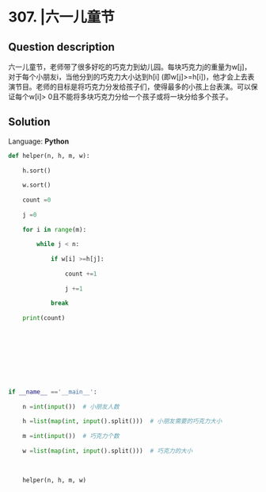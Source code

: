 # 307. |六一儿童节

## Question description


六一儿童节，老师带了很多好吃的巧克力到幼儿园。每块巧克力j的重量为w[j]，对于每个小朋友i，当他分到的巧克力大小达到h[i] (即w[j]>=h[i])，他才会上去表演节目。老师的目标是将巧克力分发给孩子们，使得最多的小孩上台表演。可以保证每个w[i]> 0且不能将多块巧克力分给一个孩子或将一块分给多个孩子。


## Solution

Language: **Python**

```Python
def helper(n, h, m, w):
 
    h.sort()
 
    w.sort()
 
    count =0
 
    j =0
 
    for i in range(m):
 
        while j < n:
 
            if w[i] >=h[j]:
 
                count +=1
 
                j +=1
 
            break
 
    print(count)
 
  
 
  
 
  
 
  
 
if __name__ =='__main__':
 
    n =int(input())  # 小朋友人数
 
    h =list(map(int, input().split()))  # 小朋友需要的巧克力大小
 
    m =int(input())  # 巧克力个数
 
    w =list(map(int, input().split()))  # 巧克力的大小
 
     
 
    helper(n, h, m, w)

```



